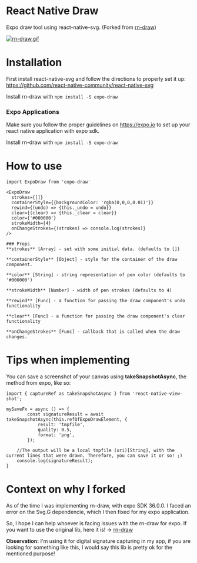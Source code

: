 # React Native Draw
Expo draw tool using react-native-svg. (Forked from [rn-draw](https://github.com/jayeszee/rn-draw))

[![rn-draw.gif](https://s1.gifyu.com/images/rn-draw.gif)](https://gifyu.com/image/pLIr)

# Installation

First install react-native-svg and follow the directions to properly set it up:
https://github.com/react-native-community/react-native-svg

Install rn-draw with `npm install -S expo-draw`

### Expo Applications
Make sure you follow the proper guidelines on https://expo.io to set up your react native application with expo sdk.

Install rn-draw with `npm install -S expo-draw`

# How to use
```
import ExpoDraw from 'expo-draw'
  
<ExpoDraw
  strokes={[]}
  containerStyle={{backgroundColor: 'rgba(0,0,0,0.01)'}}
  rewind={(undo) => {this._undo = undo}}
  clear={(clear) => {this._clear = clear}}
  color={'#000000'}
  strokeWidth={4}
  onChangeStrokes={(strokes) => console.log(strokes)}
/>

### Props
**strokes** [Array] - set with some initial data. (defaults to [])

**containerStyle** [Object] - style for the container of the draw component.

**color** [String] - string representation of pen color (defaults to '#000000')

**strokeWidth** [Number] - width of pen strokes (defaults to 4)

**rewind** [Func] - a function for passing the draw component's undo functionality

**clear** [Func] - a function for passing the draw component's clear functionality

**onChangeStrokes** [Func] - callback that is called when the draw changes.
```

# Tips when implementing

You can save a screenshot of your canvas using **takeSnapshotAsync**, the method from expo, like so:

```
import { captureRef as takeSnapshotAsync } from 'react-native-view-shot';
  
mySaveFx = async () => {
		const signatureResult = await takeSnapshotAsync(this.refOfExpoDrawElement, {
			result: 'tmpfile',
			quality: 0.5,
			format: 'png',
		});

    //The output will be a local tmpfile (uri)[String], with the current lines that were drawn. Therefore, you can save it or so! ;)
    console.log(signatureResult);
}

```


# Context on why I forked
As of the time I was implementing rn-draw, with expo SDK 36.0.0. I faced an error on the Svg.G dependencie, which I then fixed for my expo application.

So, I hope I can help whoever is facing issues with the rn-draw for expo. If you want to use the original lib, here it is! -> [rn-draw](https://github.com/jayeszee/rn-draw)

**Observation:** I'm using it for digital signature capturing in my app, if you are looking for something like this, I would say this lib is pretty ok for the mentioned purpose!
